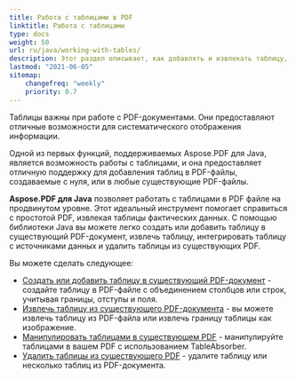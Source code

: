 ```yaml
---
title: Работа с таблицами в PDF 
linktitle: Работа с таблицами
type: docs
weight: 50
url: ru/java/working-with-tables/
description: Этот раздел описывает, как добавлять и извлекать таблицу, как манипулировать и интегрировать таблицу с использованием Java-библиотеки.
lastmod: "2021-06-05"
sitemap:
    changefreq: "weekly"
    priority: 0.7
---
```


Таблицы важны при работе с PDF-документами. Они предоставляют отличные возможности для систематического отображения информации.

Одной из первых функций, поддерживаемых Aspose.PDF для Java, является возможность работы с таблицами, и она предоставляет отличную поддержку для добавления таблиц в PDF-файлы, создаваемые с нуля, или в любые существующие PDF-файлы.

**Aspose.PDF для Java** позволяет работать с таблицами в PDF файле на продвинутом уровне.
 Этот идеальный инструмент помогает справиться с простотой PDF, извлекая таблицы фактических данных. С помощью библиотеки Java вы можете легко создать или добавить таблицу в существующий PDF-документ, извлечь таблицу, интегрировать таблицу с источниками данных и удалить таблицы из существующих PDF.

Вы можете сделать следующее:

- [Создать или добавить таблицу в существующий PDF-документ](/pdf/java/add-table-in-existing-pdf-document/) - создайте таблицу в PDF-файле с объединением столбцов или строк, учитывая границы, отступы и поля.
- [Извлечь таблицу из существующего PDF-документа](/pdf/java/extract-table-from-existing-pdf-document/) - вы можете извлечь таблицу из PDF-файла или извлечь границу таблицы как изображение.
- [Манипулировать таблицами в существующем PDF](/pdf/java/manipulate-tables-in-existing-pdf/) - манипулируйте таблицами в вашем PDF с использованием TableAbsorber.
- [Удалить таблицы из существующего PDF](/pdf/java/remove-tables-from-existing-pdf/) - удалите таблицу или несколько таблиц из PDF-документа.